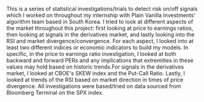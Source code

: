 This is a series of statistical investigations/trials to detect risk on/off signals which I worked on throughout my internship with Plain Vanilla Investments' algorithm team based in South Korea. 
I tried to look at different aspects of the market throughout this project: first looking at price to earnings ratios, then looking at signals in the derivatives market, and lastly looking into the RSI and market divergence/convergence. 
For each aspect, I looked into at least two different indices or economic indicators to build my models. In specific, in the price to earnings ratio investigation, I looked at both backward and forward PERs and any implications that extremities in these values may hold based on historic trends.For signals in the derivatives market, I looked at CBOE's SKEW index and the Put-Call Ratio. Lastly, I looked at trends of the RSI based on market direction in times of price divergence. 
All investigations were based/tried on data sourced from Bloomberg Terminal on the SPX index. 
